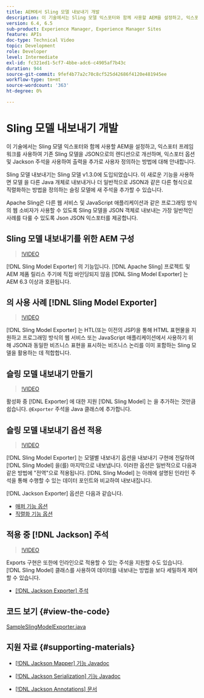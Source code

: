 ```yaml
---
title: AEM에서 Sling 모델 내보내기 개발
description: 이 기술에서는 Sling 모델 익스포터와 함께 사용할 AEM을 설정하고, 익스포터 프레임워크를 사용하여 기존 Sling 모델을 JSON으로의 렌디션으로 개선하며, 익스포터 옵션 및 Jackson 주석을 사용하여 출력을 추가로 사용자 정의하는 방법에 대해 안내합니다.
version: 6.4, 6.5
sub-product: Experience Manager, Experience Manager Sites
feature: APIs
doc-type: Technical Video
topic: Development
role: Developer
level: Intermediate
exl-id: fc321ed1-5cf7-4bbe-adc6-c4905af7b43c
duration: 944
source-git-commit: 9fef4b77a2c70c8cf525d42686f4120e481945ee
workflow-type: tm+mt
source-wordcount: '363'
ht-degree: 0%

---
```


# Sling 모델 내보내기 개발

이 기술에서는 Sling 모델 익스포터와 함께 사용할 AEM을 설정하고, 익스포터 프레임워크를 사용하여 기존 Sling 모델을 JSON으로의 렌디션으로 개선하며, 익스포터 옵션 및 Jackson 주석을 사용하여 출력을 추가로 사용자 정의하는 방법에 대해 안내합니다.

Sling 모델 내보내기는 Sling 모델 v1.3.0에 도입되었습니다. 이 새로운 기능을 사용하면 모델 을 다른 Java 개체로 내보내거나 더 일반적으로 JSON과 같은 다른 형식으로 직렬화하는 방법을 정의하는 슬링 모델에 새 주석을 추가할 수 있습니다.

Apache Sling은 다른 웹 서비스 및 JavaScript 애플리케이션과 같은 프로그래밍 방식의 웹 소비자가 사용할 수 있도록 Sling 모델을 JSON 객체로 내보내는 가장 일반적인 사례를 다룰 수 있도록 Json JSON 익스포터를 제공합니다.

## Sling 모델 내보내기를 위한 AEM 구성

>[!VIDEO](https://video.tv.adobe.com/v/16862?quality=12&learn=on)

[!DNL Sling Model Exporter] 의 기능입니다. [!DNL Apache Sling] 프로젝트 및 AEM 제품 릴리스 주기에 직접 바인딩되지 않음 [!DNL Sling Model Exporter] 는 AEM 6.3 이상과 호환됩니다.

## 의 사용 사례 [!DNL Sling Model Exporter]

>[!VIDEO](https://video.tv.adobe.com/v/16863?quality=12&learn=on)

[!DNL Sling Model Exporter] 는 HTL(또는 이전의 JSP)을 통해 HTML 표현물을 지원하고 프로그래밍 방식의 웹 서비스 또는 JavaScript 애플리케이션에서 사용하기 위해 JSON과 동일한 비즈니스 표현을 표시하는 비즈니스 논리를 이미 포함하는 Sling 모델을 활용하는 데 적합합니다.

## 슬링 모델 내보내기 만들기

>[!VIDEO](https://video.tv.adobe.com/v/16864?quality=12&learn=on)

활성화 중 [!DNL Exporter] 에 대한 지원 [!DNL Sling Model] 는 을 추가하는 것만큼 쉽습니다. `@Exporter` 주석을 Java 클래스에 추가합니다.

## 슬링 모델 내보내기 옵션 적용

>[!VIDEO](https://video.tv.adobe.com/v/16865?quality=12&learn=on)

[!DNL Sling Model Exporter] 는 모델별 내보내기 옵션을 내보내기 구현에 전달하여 [!DNL Sling Model] 을(를) 마지막으로 내보냅니다. 이러한 옵션은 일반적으로 다음과 같은 방법에 &quot;전역&quot;으로 적용됩니다. [!DNL Sling Model] 는 아래에 설명된 인라인 주석을 통해 수행할 수 있는 데이터 포인트와 비교하여 내보내집니다.

[!DNL Jackson Exporter] 옵션은 다음과 같습니다.

* [매퍼 기능 옵션](https://static.javadoc.io/com.fasterxml.jackson.core/jackson-databind/2.8.5/com/fasterxml/jackson/databind/MapperFeature.html)
* [직렬화 기능 옵션](https://static.javadoc.io/com.fasterxml.jackson.core/jackson-databind/2.8.5/com/fasterxml/jackson/databind/SerializationFeature.html)

## 적용 중 [!DNL Jackson] 주석

>[!VIDEO](https://video.tv.adobe.com/v/16866?quality=12&learn=on)

Exports 구현은 또한에 인라인으로 적용할 수 있는 주석을 지원할 수도 있습니다. [!DNL Sling Model] 클래스를 사용하여 데이터를 내보내는 방법을 보다 세밀하게 제어할 수 있습니다.

* [[!DNL Jackson Exporter] 주석](https://github.com/FasterXML/jackson-annotations/wiki/Jackson-Annotations)

## 코드 보기 {#view-the-code}

[SampleSlingModelExporter.java](https://github.com/Adobe-Consulting-Services/acs-aem-samples/blob/master/core/src/main/java/com/adobe/acs/samples/models/SampleSlingModelExporter.java)

## 지원 자료 {#supporting-materials}

* [[!DNL Jackson Mapper] 기능 Javadoc](https://static.javadoc.io/com.fasterxml.jackson.core/jackson-databind/2.8.5/com/fasterxml/jackson/databind/MapperFeature.html)
* [[!DNL Jackson Serialization] 기능 Javadoc](https://static.javadoc.io/com.fasterxml.jackson.core/jackson-databind/2.8.5/com/fasterxml/jackson/databind/SerializationFeature.html)

* [[!DNL Jackson Annotations] 문서](https://github.com/FasterXML/jackson-annotations/wiki/Jackson-Annotations)

